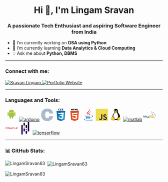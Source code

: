 <h1 align="center">Hi 👋, I'm Lingam Sravan</h1>
<h3 align="center">A passionate Tech Enthusiast and aspiring Software Engineer from India</h3>

- 🔭 I’m currently working on **DSA using Python**  
- 🌱 I’m currently learning **Data Analytics & Cloud Computing**  
- 💡 Ask me about **Python, DBMS**  

---

<h3 align="left">Connect with me:</h3>
<p align="left">
  <a href="https://www.linkedin.com/in/sravan-lingam-290520288/" target="_blank" rel="noreferrer">
    <img align="center" src="https://raw.githubusercontent.com/rahuldkjain/github-profile-readme-generator/master/src/images/icons/Social/linked-in-alt.svg" alt="Sravan Lingam" height="30" width="40" />
  </a>
  <a href="https://lingamsravan63.github.io/Portfolio-Website/" target="_blank" rel="noreferrer">
    <img align="center" src="https://img.icons8.com/ios-filled/50/ffffff/domain.png" alt="Portfolio Website" height="30" width="40" />
  </a>
</p>

---

<h3 align="left">Languages and Tools:</h3>
<p align="left">
  <a href="https://developer.android.com" target="_blank" rel="noreferrer"><img src="https://raw.githubusercontent.com/devicons/devicon/master/icons/android/android-original-wordmark.svg" alt="android" width="40" height="40"/></a>
  <a href="https://www.arduino.cc/" target="_blank" rel="noreferrer"><img src="https://cdn.worldvectorlogo.com/logos/arduino-1.svg" alt="arduino" width="40" height="40"/></a>
  <a href="https://www.cprogramming.com/" target="_blank" rel="noreferrer"><img src="https://raw.githubusercontent.com/devicons/devicon/master/icons/c/c-original.svg" alt="c" width="40" height="40"/></a>
  <a href="https://www.w3schools.com/css/" target="_blank" rel="noreferrer"><img src="https://raw.githubusercontent.com/devicons/devicon/master/icons/css3/css3-original-wordmark.svg" alt="css3" width="40" height="40"/></a>
  <a href="https://www.w3.org/html/" target="_blank" rel="noreferrer"><img src="https://raw.githubusercontent.com/devicons/devicon/master/icons/html5/html5-original-wordmark.svg" alt="html5" width="40" height="40"/></a>
  <a href="https://www.java.com" target="_blank" rel="noreferrer"><img src="https://raw.githubusercontent.com/devicons/devicon/master/icons/java/java-original.svg" alt="java" width="40" height="40"/></a>
  <a href="https://developer.mozilla.org/en-US/docs/Web/JavaScript" target="_blank" rel="noreferrer"><img src="https://raw.githubusercontent.com/devicons/devicon/master/icons/javascript/javascript-original.svg" alt="javascript" width="40" height="40"/></a>
  <a href="https://www.linux.org/" target="_blank" rel="noreferrer"><img src="https://raw.githubusercontent.com/devicons/devicon/master/icons/linux/linux-original.svg" alt="linux" width="40" height="40"/></a>
  <a href="https://www.mathworks.com/" target="_blank" rel="noreferrer"><img src="https://upload.wikimedia.org/wikipedia/commons/2/21/Matlab_Logo.png" alt="matlab" width="40" height="40"/></a>
  <a href="https://www.mysql.com/" target="_blank" rel="noreferrer"><img src="https://raw.githubusercontent.com/devicons/devicon/master/icons/mysql/mysql-original-wordmark.svg" alt="mysql" width="40" height="40"/></a>
  <a href="https://www.oracle.com/" target="_blank" rel="noreferrer"><img src="https://raw.githubusercontent.com/devicons/devicon/master/icons/oracle/oracle-original.svg" alt="oracle" width="40" height="40"/></a>
  <a href="https://pandas.pydata.org/" target="_blank" rel="noreferrer"><img src="https://raw.githubusercontent.com/devicons/devicon/master/icons/pandas/pandas-original.svg" alt="pandas" width="40" height="40"/></a>
  <a href="https://www.tensorflow.org" target="_blank" rel="noreferrer"><img src="https://www.vectorlogo.zone/logos/tensorflow/tensorflow-icon.svg" alt="tensorflow" width="40" height="40"/></a>
</p>

---

<h3 align="left">📊 GitHub Stats:</h3>
<p>
  <img align="left" src="https://github-readme-stats.vercel.app/api/top-langs?username=LingamSravan63&show_icons=true&locale=en&layout=compact" alt="LingamSravan63" />
</p>

<p>&nbsp;
  <img align="center" src="https://github-readme-stats.vercel.app/api?username=LingamSravan63&show_icons=true&locale=en" alt="LingamSravan63" />
</p>

<p>
  <img align="center" src="https://github-readme-streak-stats.herokuapp.com?user=LingamSravan63" alt="LingamSravan63" />
</p>
